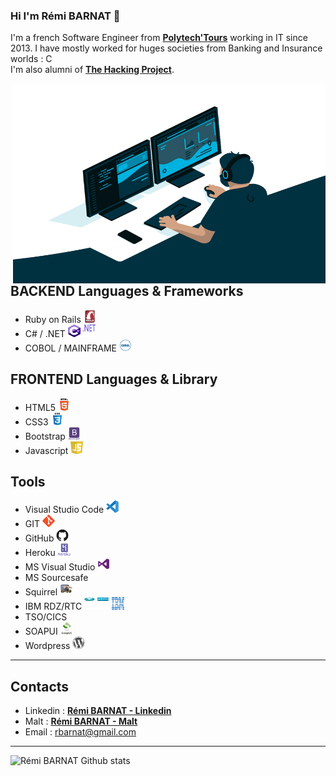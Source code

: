 ### Hi I'm Rémi BARNAT 👋


I'm a french Software Engineer from [**Polytech'Tours**](https://polytech.univ-tours.fr/version-francaise/navigation/cycle-ingenieur) working in IT since 2013. I have mostly worked for huges societies from Banking and Insurance worlds : C
</br>
I'm also alumni of [**The Hacking Project**](https://www.thehackingproject.org/).

  <img align="right" alt="GIF" src="https://github.com/rbarnat/rbarnat/blob/6523a3d0f114c4ec1b91463de09fab00c4dcd78e/code.gif?raw=true" width="500" height="320" />

## BACKEND Languages & Frameworks
- Ruby on Rails <img title="Rails" alt="Rails" src="https://raw.githubusercontent.com/rbarnat/rbarnat/master/myicons/rails-original-wordmark.svg" width="20" height="20"/>
- C# / .NET <img title="git" alt="git" src="https://raw.githubusercontent.com/rbarnat/rbarnat/master/myicons/c-sharp-c-seeklogo.com.svg" width="20" height="20" /> <img title="git" alt="git" src="https://raw.githubusercontent.com/rbarnat/rbarnat/master/myicons/downloads-dotnet.svg" width="20" height="20" />  
- COBOL / MAINFRAME <img title="git" alt="git" src="https://raw.githubusercontent.com/rbarnat/rbarnat/master/myicons/i-cobol.svg" width="20" height="20" />

## FRONTEND Languages & Library
- HTML5 <img title="html" alt="html" src="https://raw.githubusercontent.com/rbarnat/rbarnat/master/myicons/html5-original-wordmark.svg" width="20" height="20" />
- CSS3 <img title="CSS" alt="CSS" src="https://raw.githubusercontent.com/rbarnat/rbarnat/master/myicons/css3-original-wordmark.svg" width="20" height="20" />
- Bootstrap <img title="Bootstrap" alt="Bootstrap" src="https://raw.githubusercontent.com/rbarnat/rbarnat/master/myicons/bootstrap-plain-wordmark.svg" width="20" height="20"/>
- Javascript  <img title="git" alt="git" src="https://raw.githubusercontent.com/rbarnat/rbarnat/master/myicons/javascript-seeklogo.com.svg" width="20" height="20" />

## Tools
- Visual Studio Code <img title="git" alt="git" src="https://raw.githubusercontent.com/rbarnat/rbarnat/master/myicons/visual-studio-code-1.svg" width="20" height="20" />
- GIT <img title="git" alt="git" src="https://raw.githubusercontent.com/rbarnat/rbarnat/master/myicons/git-original.svg" width="20" height="20" />
- GitHub <img title="github" alt="github" src="https://raw.githubusercontent.com/rbarnat/rbarnat/master/myicons/github-original.svg" width="20" height="20" />
- Heroku <img title="heroku" alt="heroku" src="https://raw.githubusercontent.com/rbarnat/rbarnat/master/myicons/heroku-plain-wordmark.svg" width="20" height="20" />
- MS Visual Studio <img title="git" alt="git" src="https://raw.githubusercontent.com/rbarnat/rbarnat/master/myicons/Visual_Studio_2013_Logo.svg" width="20" height="20" />
- MS Sourcesafe
- Squirrel <img title="git" alt="git" src="https://raw.githubusercontent.com/rbarnat/rbarnat/master/myicons/squirreL_sql.svg" width="20" height="20" />
- IBM RDZ/RTC <img title="git" alt="git" src="https://raw.githubusercontent.com/rbarnat/rbarnat/master/myicons/IBM_RTC.svg" width="40" height="20" /> <img title="git" alt="git" src="https://raw.githubusercontent.com/rbarnat/rbarnat/master/myicons/IBM_Services.svg" width="20" height="20" />  
- TSO/CICS
- SOAPUI <img title="git" alt="git" src="https://raw.githubusercontent.com/rbarnat/rbarnat/master/myicons/soapui-logo.svg" width="20" height="20" /> 
- Wordpress <img title="wordpress" alt="wordpress" src="https://raw.githubusercontent.com/rbarnat/rbarnat/master/myicons/wordpress-plain.svg" width="20" height="20"/>


---

## Contacts
- Linkedin : [**Rémi BARNAT - Linkedin**](https://fr.linkedin.com/in/r%C3%A9mi-barnat-813a5066)
- Malt : [**Rémi BARNAT - Malt**](https://www.malt.fr/profile/remibarnat)
- Email : rbarnat@gmail.com
---



<img align="left" alt="Rémi BARNAT Github stats" src="https://github-readme-stats.vercel.app/api?username=rbarnat&theme=tokyonight&show_icons=true&hide_border=true" />


